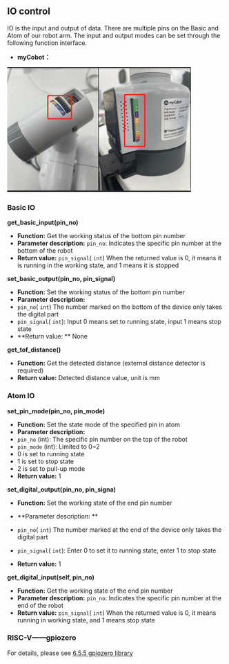## IO control
IO is the input and output of data. There are multiple pins on the Basic and Atom of our robot arm. The input and output modes can be set through the following function interface.

* **myCobot：**

<img src="../../../resource\3-FunctionsAndApplications\6.developmentGuide\python\io/mycobotIO.jpg" style="zoom: 67%;" />

### Basic IO

**get_basic_input(pin_no)**

- **Function:** Get the working status of the bottom pin number
- **Parameter description:** `pin_no`: Indicates the specific pin number at the bottom of the robot
- **Return value:** `pin_signal`( `int`) When the returned value is 0, it means it is running in the working state, and 1 means it is stopped

**set_basic_output(pin_no, pin_signal)**

- **Function:** Set the working status of the bottom pin number
- **Parameter description:**
- `pin_no`( `int`) The number marked on the bottom of the device only takes the digital part
- `pin_signal`( `int`): Input 0 means set to running state, input 1 means stop state
- **Return value: ** None

**get_tof_distance()**

- **Function:** Get the detected distance (external distance detector is required)
- **Return value:** Detected distance value, unit is mm

### Atom IO

**set_pin_mode(pin_no, pin_mode)**

- **Function:** Set the state mode of the specified pin in atom
- **Parameter description:**
- `pin_no` (int): The specific pin number on the top of the robot
- `pin_mode` (int): Limited to 0~2
- 0 is set to running state
- 1 is set to stop state
- 2 is set to pull-up mode
- **Return value:** 1

**set_digital_output(pin_no, pin_signa)**

- **Function:** Set the working state of the end pin number

- **Parameter description: **
- `pin_no`( `int`) The number marked at the end of the device only takes the digital part
- `pin_signal`( `int`): Enter 0 to set it to running state, enter 1 to stop state

- **Return value:** 1

**get_digital_input(self, pin_no)**

- **Function:** Get the working state of the end pin number
- **Parameter description:** `pin_no`: Indicates the specific pin number at the end of the robot
- **Return value:** `pin_signal`( `int`) When the returned value is 0, it means running in working state, and 1 means stop state

### RISC-V——gpiozero

For details, please see [6.5.5 gpiozero library](../../6.developmentGuide/RISC-V/5-gpiozeroLib.md)
